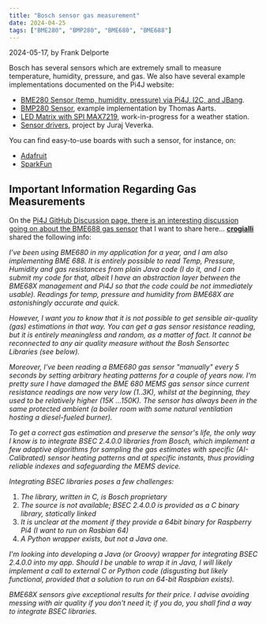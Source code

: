 ```yaml
---
title: "Bosch sensor gas measurement"
date: 2024-04-25
tags: ["BME280", "BMP280", "BME680", "BME688"]
---
```


2024-05-17, by Frank Delporte

Bosch has several sensors which are extremely small to measure temperature, humidity, pressure, and gas. We also have several example implementations documented on the Pi4J website:

* [BME280 Sensor (temp, humidity, pressure) via Pi4J, I2C, and JBang](/examples/jbang/bme280_temperature_humidity_pressure/).
* [BMP280 Sensor](/examples/communityimplementation/bmp280/), example implementation by Thomas Aarts.
* [LED Matrix with SPI MAX7219](/blog/2024/20240417_led_matrix_max7219_spi_web/), work-in-progress for a weather station.
* [Sensor drivers](/featured-projects/sensor-drivers/), project by Juraj Veverka.

You can find easy-to-use boards with such a sensor, for instance, on:

* [Adafruit](https://www.adafruit.com/product/2652)
* [SparkFun](https://learn.sparkfun.com/tutorials/sparkfun-bme280-breakout-hookup-guide/all)

## Important Information Regarding Gas Measurements

On the [Pi4J GitHub Discussion page, there is an interesting discussion going on about the BME688 gas sensor](https://github.com/Pi4J/pi4j-v2/discussions/353) that I want to share here... [**crogialli**](https://github.com/crogialli) shared the following info:

_I've been using BME680 in my application for a year, and I am also implementing BME 688.
It is entirely possible to read Temp, Pressure, Humidity and gas resistances from plain Java code (I do it, and I can submit my code for that, albeit I have an abstraction layer between the BME68X management and Pi4J so that the code could be not immediately usable). Readings for temp, pressure and humidity from BME68X are astonishingly accurate and quick._

_However, I want you to know that it is not possible to get sensible air-quality (gas) estimations in that way. You can get a gas sensor resistance reading, but it is entirely meaningless and random, as a matter of fact. It cannot be reconnected to any air quality measure without the Bosh Sensortec Libraries (see below)._

_Moreover, I've been reading a BME680 gas sensor "manually" every 5 seconds by setting arbitrary heating patterns for a couple of years now. I'm pretty sure I have damaged the BME 680 MEMS gas sensor since current resistance readings are now very low (1..3K), whilst at the beginning, they used to be relatively higher (15K ...150K). The sensor has always been in the same protected ambient (a boiler room with some natural ventilation hosting a diesel-fueled burner)._

_To get a correct gas estimation and preserve the sensor's life, the only way I know is to integrate BSEC 2.4.0.0 libraries from Bosch, which implement a few adaptive algorithms for sampling the gas estimates with specific (AI-Calibrated) sensor heating patterns and at specific instants, thus providing reliable indexes and safeguarding the MEMS device._

_Integrating BSEC libraries poses a few challenges:_

1. _The library, written in C, is Bosch proprietary_
1. _The source is not available; BSEC 2.4.0.0 is provided as a C binary library, statically linked_
1. _It is unclear at the moment if they provide a 64bit binary for Raspberry Pi4 (I want to run on Rasbian 64)_
1. _A Python wrapper exists, but not a Java one._

_I'm looking into developing a Java (or Groovy) wrapper for integrating BSEC 2.4.0.0 into my app. Should I be unable to wrap it in Java, I will likely implement a call to external C or Python code (disgusting but likely functional, provided that a solution to run on 64-bit Raspbian exists)._

_BME68X sensors give exceptional results for their price. I advise avoiding messing with air quality if you don't need it; if you do, you shall find a way to integrate BSEC libraries._